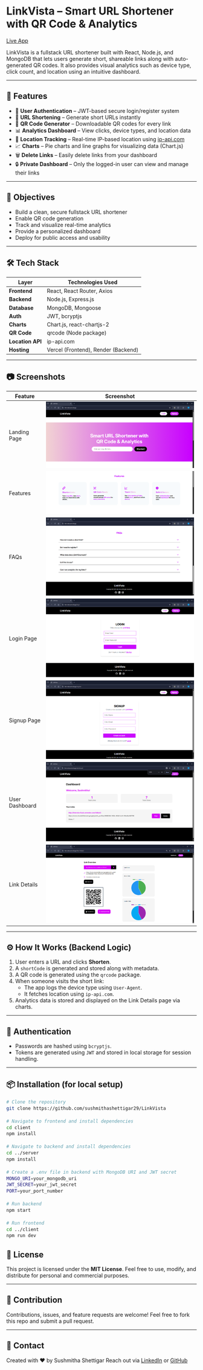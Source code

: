 # LinkVista – Smart URL Shortener with QR Code & Analytics

[Live App](https://link-vista.vercel.app/)

LinkVista is a fullstack URL shortener built with React, Node.js, and MongoDB that lets users generate short, shareable links along with auto-generated QR codes. It also provides visual analytics such as device type, click count, and location using an intuitive dashboard.

---

## 🚀 Features

- 🔐 **User Authentication** – JWT-based secure login/register system
- 🔗 **URL Shortening** – Generate short URLs instantly
- 📱 **QR Code Generator** – Downloadable QR codes for every link
- 📊 **Analytics Dashboard** – View clicks, device types, and location data
- 🧭 **Location Tracking** – Real-time IP-based location using [ip-api.com](http://ip-api.com)
- 📈 **Charts** – Pie charts and line graphs for visualizing data (Chart.js)
- 🗑️ **Delete Links** – Easily delete links from your dashboard
- 🔒 **Private Dashboard** – Only the logged-in user can view and manage their links

---

## 🎯 Objectives

- Build a clean, secure fullstack URL shortener
- Enable QR code generation
- Track and visualize real-time analytics
- Provide a personalized dashboard
- Deploy for public access and usability

---

## 🛠️ Tech Stack

| Layer            | Technologies Used                   |
| ---------------- | ----------------------------------- |
| **Frontend**     | React, React Router, Axios          |
| **Backend**      | Node.js, Express.js                 |
| **Database**     | MongoDB, Mongoose                   |
| **Auth**         | JWT, bcryptjs                       |
| **Charts**       | Chart.js, react-chartjs-2           |
| **QR Code**      | qrcode (Node package)               |
| **Location API** | ip-api.com                          |
| **Hosting**      | Vercel (Frontend), Render (Backend) |

---

## 📷 Screenshots

| Feature        | Screenshot                                            |
| -------------- | ----------------------------------------------------- |
| Landing Page   | ![Landing Page](./Screenshots/landing.png)            |
| Features       | ![Features](./Screenshots/features.png)               |
| FAQs           | ![FAQs](./Screenshots/faqs.png)                       |
| Login Page     | ![Login Page](./Screenshots/login.png)                |
| Signup Page    | ![Signup Page](./Screenshots/signup.png)              |
| User Dashboard | ![User Dashboard](./Screenshots/userdashboard.png)    |
| Link Details   | ![Single Link Details](./Screenshots/linkdetails.png) |

---

## ⚙️ How It Works (Backend Logic)

1. User enters a URL and clicks **Shorten**.
2. A `shortCode` is generated and stored along with metadata.
3. A QR code is generated using the `qrcode` package.
4. When someone visits the short link:
   - The app logs the device type using `User-Agent`.
   - It fetches location using `ip-api.com`.
5. Analytics data is stored and displayed on the Link Details page via charts.

---

## 🔐 Authentication

- Passwords are hashed using `bcryptjs`.
- Tokens are generated using `JWT` and stored in local storage for session handling.

---

## 📦 Installation (for local setup)

```bash
# Clone the repository
git clone https://github.com/sushmithashettigar29/LinkVista

# Navigate to frontend and install dependencies
cd client
npm install

# Navigate to backend and install dependencies
cd ../server
npm install

# Create a .env file in backend with MongoDB URI and JWT secret
MONGO_URI=your_mongodb_uri
JWT_SECRET=your_jwt_secret
PORT=your_port_number

# Run backend
npm start

# Run frontend
cd ../client
npm run dev

```

## 📝 License

This project is licensed under the **MIT License**.
Feel free to use, modify, and distribute for personal and commercial purposes.

---

## 🙌 Contribution

Contributions, issues, and feature requests are welcome!
Feel free to fork this repo and submit a pull request.

---

## 💬 Contact

Created with ❤️ by Sushmitha Shettigar
Reach out via [LinkedIn](https://www.linkedin.com/in/sushmithashettigar/) or [GitHub](https://github.com/sushmithashettigar29)

```
